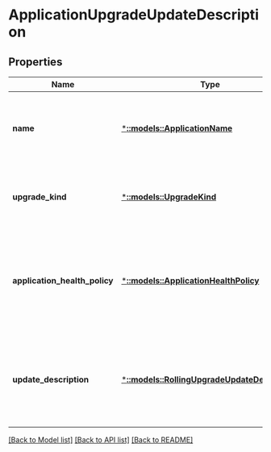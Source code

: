 # ApplicationUpgradeUpdateDescription

## Properties
Name | Type | Description | Notes
------------ | ------------- | ------------- | -------------
**name** | [***::models::ApplicationName**](ApplicationName.md) | The name of the application, including the &#39;fabric:&#39; URI scheme. | [default to null]
**upgrade_kind** | [***::models::UpgradeKind**](UpgradeKind.md) | The kind of upgrade out of the following possible values. | [default to null]
**application_health_policy** | [***::models::ApplicationHealthPolicy**](ApplicationHealthPolicy.md) | Defines a health policy used to evaluate the health of an application or one of its children entities. | [optional] [default to null]
**update_description** | [***::models::RollingUpgradeUpdateDescription**](RollingUpgradeUpdateDescription.md) | Describes the parameters for updating a rolling upgrade of application or cluster. | [optional] [default to null]

[[Back to Model list]](../README.md#documentation-for-models) [[Back to API list]](../README.md#documentation-for-api-endpoints) [[Back to README]](../README.md)


